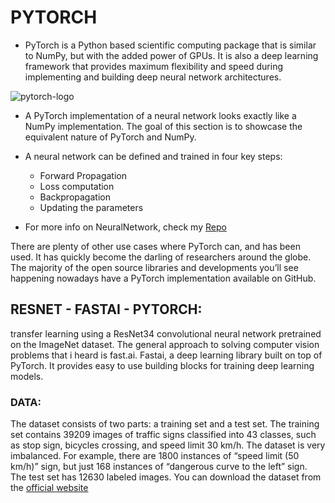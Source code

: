 # PYTORCH

* PyTorch is a Python based scientific computing package that is similar to NumPy, but with the added power of GPUs. It is also a deep learning framework that provides maximum flexibility and speed during implementing and building deep neural network architectures.

![pytorch-logo](https://user-images.githubusercontent.com/45025357/52785901-36360300-307f-11e9-97f4-d01c619a51ab.jpg)


* A PyTorch implementation of a neural network looks exactly like a NumPy implementation. The goal of this section is to showcase the equivalent nature of PyTorch and NumPy. 

* A neural network can be defined and trained in four key steps:

  * Forward Propagation
  * Loss computation
  * Backpropagation
  * Updating the parameters
* For more info on NeuralNetwork, check my [Repo](https://github.com/VeerendraPappala/DEEP-LEARNING)  

There are plenty of other use cases where PyTorch can, and has been used. It has quickly become the darling of researchers around the globe. The majority of the open source libraries and developments you’ll see happening nowadays have a PyTorch implementation available on GitHub.
    
## RESNET - FASTAI - PYTORCH:

transfer learning using a ResNet34 convolutional neural network pretrained on the ImageNet dataset.
The general approach to solving computer vision problems that i heard is fast.ai.  Fastai, a deep learning library built on top of PyTorch. It provides easy to use building blocks for training deep learning models.

### DATA:
  The dataset consists of two parts: a training set and a test set. The training set contains 39209 images of traffic signs classified into 43 classes, such as stop sign, bicycles crossing, and speed limit 30 km/h. 
 The dataset is very imbalanced. For example, there are 1800 instances of “speed limit (50 km/h)” sign, but just 168 instances of “dangerous curve to the left” sign.
The test set has 12630 labeled images. 
You can download the dataset from the [official website](http://benchmark.ini.rub.de/?section=gtsrb&subsection=dataset)



    
